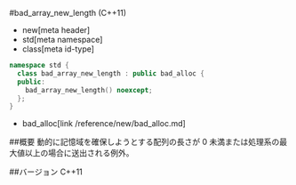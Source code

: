 #bad_array_new_length (C++11)
* new[meta header]
* std[meta namespace]
* class[meta id-type]

```cpp
namespace std {
  class bad_array_new_length : public bad_alloc {
  public:
    bad_array_new_length() noexcept;
  };
}
```
* bad_alloc[link /reference/new/bad_alloc.md]

##概要
動的に記憶域を確保しようとする配列の長さが 0 未満または処理系の最大値以上の場合に送出される例外。


##バージョン
C++11

